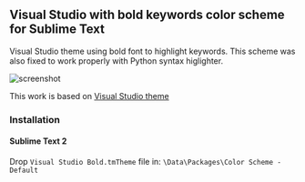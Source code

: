 ## Visual Studio with bold keywords color scheme for Sublime Text

Visual Studio theme using bold font to highlight keywords. This scheme was also fixed to work properly with Python syntax higlighter.

![screenshot](https://github.com/mihaifm/Visual-Studio.tmTheme/screenshot.png)

This work is based on [Visual Studio theme](https://github.com/mihaifm/Visual-Studio.tmTheme)

### Installation

#### Sublime Text 2

Drop `Visual Studio Bold.tmTheme` file in: `\Data\Packages\Color Scheme - Default`
